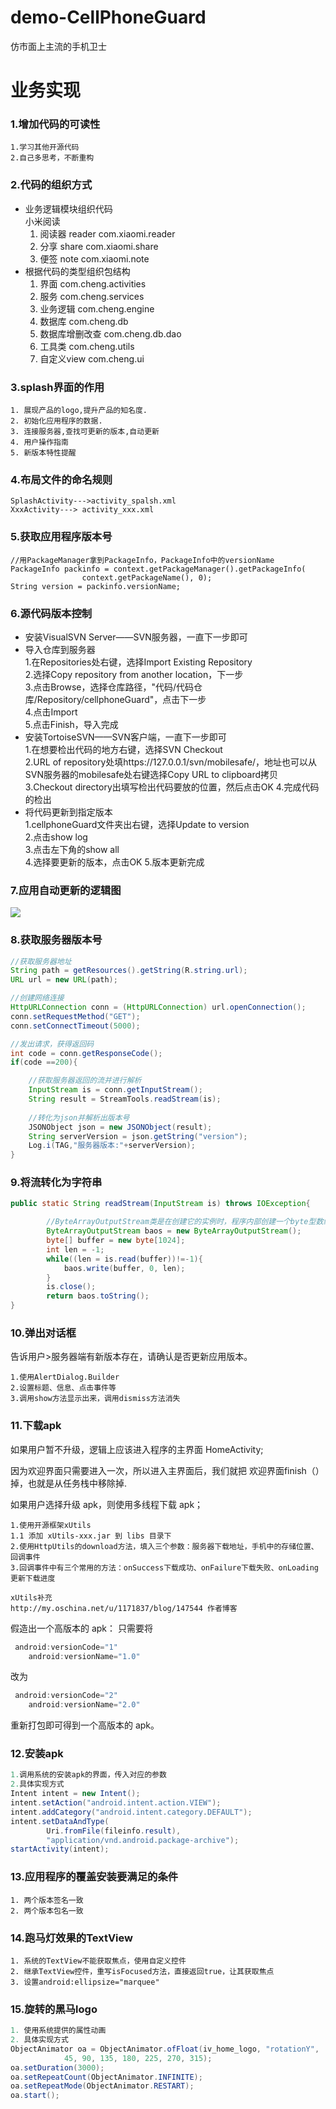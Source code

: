 # demo-CellPhoneGuard
仿市面上主流的手机卫士



# 业务实现

### 1.增加代码的可读性

```
1.学习其他开源代码
2.自己多思考，不断重构
```

### 2.代码的组织方式

- 业务逻辑模块组织代码  
  小米阅读
  1. 阅读器 reader com.xiaomi.reader
  2. 分享 share com.xiaomi.share
  3. 便签 note com.xiaomi.note
- 根据代码的类型组织包结构
  1. 界面 com.cheng.activities
  2. 服务 com.cheng.services
  3. 业务逻辑 com.cheng.engine
  4. 数据库 com.cheng.db
  5. 数据库增删改查 com.cheng.db.dao
  6. 工具类 com.cheng.utils
  7. 自定义view  com.cheng.ui

### 3.splash界面的作用

```
1. 展现产品的logo,提升产品的知名度.
2. 初始化应用程序的数据.
3. 连接服务器,查找可更新的版本,自动更新
4. 用户操作指南
5. 新版本特性提醒
```

### 4.布局文件的命名规则

```
SplashActivity--->activity_spalsh.xml
XxxActivity---> activity_xxx.xml
```

### 5.获取应用程序版本号

```
//用PackageManager拿到PackageInfo，PackageInfo中的versionName
PackageInfo packinfo = context.getPackageManager().getPackageInfo(
				context.getPackageName(), 0);
String version = packinfo.versionName;
```

### 6.源代码版本控制

- 安装VisualSVN Server——SVN服务器，一直下一步即可  
- 导入仓库到服务器  
  1.在Repositories处右键，选择Import Existing Repository  
  2.选择Copy repository from another location，下一步  
  3.点击Browse，选择仓库路径，"代码/代码仓库/Repository/cellphoneGuard"，点击下一步  
  4.点击Import  
  5.点击Finish，导入完成  
- 安装TortoiseSVN——SVN客户端，一直下一步即可  
  1.在想要检出代码的地方右键，选择SVN Checkout  
  2.URL of repository处填https://127.0.0.1/svn/mobilesafe/，地址也可以从SVN服务器的mobilesafe处右键选择Copy URL to clipboard拷贝  
  3.Checkout directory出填写检出代码要放的位置，然后点击OK
  4.完成代码的检出
- 将代码更新到指定版本  
  1.cellphoneGuard文件夹出右键，选择Update to version  
  2.点击show log  
  3.点击左下角的show all  
  4.选择要更新的版本，点击OK
  5.版本更新完成

### 7.应用自动更新的逻辑图

![](http://i.imgur.com/EU78wXt.png)

### 8.获取服务器版本号

```java
//获取服务器地址
String path = getResources().getString(R.string.url);
URL url = new URL(path);

//创建网络连接
HttpURLConnection conn = (HttpURLConnection) url.openConnection();
conn.setRequestMethod("GET");
conn.setConnectTimeout(5000);

//发出请求，获得返回码
int code = conn.getResponseCode();
if(code ==200){

	//获取服务器返回的流并进行解析
	InputStream is = conn.getInputStream();
	String result = StreamTools.readStream(is);
	
	//转化为json并解析出版本号
	JSONObject json = new JSONObject(result);
	String serverVersion = json.getString("version");
	Log.i(TAG,"服务器版本:"+serverVersion);
}
```

### 9.将流转化为字符串

```java
public static String readStream(InputStream is) throws IOException{

		//ByteArrayOutputStream类是在创建它的实例时，程序内部创建一个byte型数组的缓冲区，缓冲区会随着数据的不断写入而自动增长。可使用 toByteArray()和 toString()获取数据
		ByteArrayOutputStream baos = new ByteArrayOutputStream();
		byte[] buffer = new byte[1024];
		int len = -1;
		while((len = is.read(buffer))!=-1){
			baos.write(buffer, 0, len);
		}
		is.close();
		return baos.toString();
}
```

### 10.弹出对话框

告诉用户>服务器端有新版本存在，请确认是否更新应用版本。

```
1.使用AlertDialog.Builder
2.设置标题、信息、点击事件等
3.调用show方法显示出来，调用dismiss方法消失
```

### 11.下载apk

如果用户暂不升级，逻辑上应该进入程序的主界面 HomeActivity;

因为欢迎界面只需要进入一次，所以进入主界面后，我们就把 欢迎界面finish（）掉，也就是从任务栈中移除掉.

如果用户选择升级 apk，则使用多线程下载 apk；

```
1.使用开源框架xUtils
1.1 添加 xUtils-xxx.jar 到 libs 目录下
2.使用HttpUtils的download方法，填入三个参数：服务器下载地址，手机中的存储位置、回调事件
3.回调事件中有三个常用的方法：onSuccess下载成功、onFailure下载失败、onLoading更新下载进度

xUtils补充
http://my.oschina.net/u/1171837/blog/147544 作者博客
```

假造出一个高版本的 apk： 只需要将

```java
 android:versionCode="1"
    android:versionName="1.0" 
```

改为

```java
 android:versionCode="2"
    android:versionName="2.0" 
```

重新打包即可得到一个高版本的 apk。

### 12.安装apk

```java
1.调用系统的安装apk的界面，传入对应的参数
2.具体实现方式
Intent intent = new Intent();
intent.setAction("android.intent.action.VIEW");
intent.addCategory("android.intent.category.DEFAULT");
intent.setDataAndType(
		Uri.fromFile(fileinfo.result),
		"application/vnd.android.package-archive");
startActivity(intent);
```

### 13.应用程序的覆盖安装要满足的条件

```
1. 两个版本签名一致
2. 两个版本包名一致
```

### 14.跑马灯效果的TextView

```
1. 系统的TextView不能获取焦点，使用自定义控件
2. 继承TextView控件，重写isFocused方法，直接返回true，让其获取焦点
3. 设置android:ellipsize="marquee"
```

### 15.旋转的黑马logo

```java
1. 使用系统提供的属性动画
2. 具体实现方式
ObjectAnimator oa = ObjectAnimator.ofFloat(iv_home_logo, "rotationY",
			45, 90, 135, 180, 225, 270, 315);
oa.setDuration(3000);
oa.setRepeatCount(ObjectAnimator.INFINITE);
oa.setRepeatMode(ObjectAnimator.RESTART);
oa.start();
```

